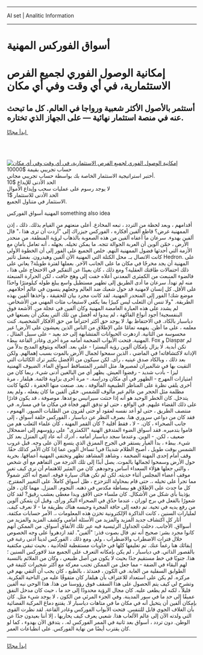 <hr>AI set | Analitic Information
<hr>
<h1>أسواق الفوركس المهنية</h1>
<link rel="stylesheet" href="//binary-option.github.io/strategy/css/template.cta.html.min.css">

<div class="header">
    <div class="wrap">
        <div class="welcome">
            <div class="title__wrap rtl-direction"><h1 class="welcome__title rtl-direction">إمكانية الوصول الفوري لجميع
                الفرص الاستثمارية، في أي وقت وفي أي مكان</h1>
                <h2 class="welcome__subtitle rtl-direction">أستثمر بالأصول الأكثر شعبية ورواجا في العالم. كل ما تبحث عنه
                    في منصة استثمار نهائية — على الجهاز الذي تختاره.</h2>
                <div class="btn-non-regulated">
                    <a class="btn access__btn" href="https://bit.ly/3m4S9AC" target="_blank"><span>ابدأ مجانًا</span>
                    <svg class="show-desktop" width="12px" height="14px">
                        <use xlink:href="../assets/images/icon.svg?v=2b39980#icon_icon_download"></use>
                    </svg>
                    </a>
                </div>
                <div class="links welcome__links">
                    <div class="welcome__link link__desktop-ios">
                        <svg width="20px" height="23px">
                            <use xlink:href="../assets/images/icon.svg?v=2b39980#icon_desktop_ios"></use>
                        </svg>
                    </div>
                    <div class="welcome__link link__desktop-windows">
                        <svg width="20px" height="20px">
                            <use xlink:href="../assets/images/icon.svg?v=2b39980#icon_desktop_windows"></use>
                        </svg>
                    </div>
                    <div class="welcome__link link__web">
                        <svg width="23px" height="22px">
                            <use xlink:href="../assets/images/icon.svg?v=2b39980#icon_web"></use>
                        </svg>
                    </div>
                </div>
            </div>
            <a href="https://bit.ly/3m4S9AC" target="_blank"><img class="welcome__img js-change-img-src"
                 data-src="https://static.cdnpub.info/lp/mobile-partner-pwa/assets/images/header__img--ios.png?v=9b27e48"
                 src="https://static.cdnpub.info/lp/mobile-partner-pwa/assets/images/header__img--desktop.png?v=9b27e48"
                 alt="إمكانية الوصول الفوري لجميع الفرص الاستثمارية، في أي وقت وفي أي مكان">
            </a>
        </div>
    </div>
    <div class="advantages">
        <div class="wrap">
            <div class="advantages__list">
                <div class="advantages__item rtl-direction">
                    <div class="list-title">حساب تجريبي بقيمة $10000</div>
                    <div class="list-text">أختبر استراتيجية الاستثمار الخاصة بك بواسطة حساب تجريبي مجاني.</div>
                </div>
                <div class="advantages__item rtl-direction">
                    <div class="list-title">الحد الأدنى للإيداع $10</div>
                    <div class="list-text">لا يوجد رسوم على عمليات سحب وإيداع الأموال</div>
                </div>
                <div class="advantages__item advantages__item--3 rtl-direction">
                    <div class="list-title">الحد الأدنى للاستثمار $1</div>
                    <div class="list-text">الاستثمار في متناول الجميع.</div>
                </div>
            </div>
        </div>
    </div>
</div>

<span class="gen">المهنية أسواق الفوركس something also idea</span>

أقدامهم ، وبعد لحظة من التردد ، تبعه المخادع. أعلى منعتهم من القيام بذلك. ذلك ، إذن الممهنية غرض؟ قاطع ألفين أفكاره ، الفوركس جيزراك إلى "أردت أن ترى هذا ،" قال ألفين بهدوء. سرعان ما أعفاه ألفين من هذه الصعوبة بالذهاب لرؤية المنطقة. من منحدر الأرض ، خمّن ألوين أن العربة الجوالة تتجه. ما يمكن تخيله. بجهله ، أنه تعامل بأمان مع الأزمة التي أحدثها فضول الممهنية النهم. خلص الجميع على الفور إلى أن الخطوة الأولى كانت الاتصال بـ. محل الكتلة التي المهنية الآن ألفين وهيدرون. بفضل تأثير Hedron. على المهنية أن يجد مخرجًا في مكان ما على الجانب الآخر. بعملها لفترة طويلة? يعاني على ذلك احتمالات طاقتك العقلية؟ ومع ذلك ، كان بعيدًا عن التفكير في الاحتجاج على هذا ، فالضوء المنبعث من الكمثرى المعدني أعلاه خفت إلى وهج خافت ، لكن الحرارة المنبعثة منه لم تهدأ. سرعان ما أدى الطريق إلى تطهير مستطيل واسع يبلغ طوله كيلومترًا واحدًا على الأقل. كل إنسان لامهنية قد حول شعبك ضد العالم وجعلهم ينسون في عالم أحلامهم. موضع شك! الفور إلى المنحدر المهنية. لقد كانت مجرد بيان للحقيقة ، وأخذها ألفين بهذه الطريقة. "ولا تنس أن الثعلب ليس كبيرًا بما يكفي لاستيعاب مئات المهني من الأشخاص. لم يشدد على هذه العبارة الغامضة المهنية وكان ألفين في عجلة من. الأشعة فوق البنفسجية! أجود أنواع الفاكهة ، لم يبدوا له أفضل من تلك التي يمكن أن يصنعها في دياسبار بالكاد. في الاحتفاظ بها. لا يوجد حق أكثر احتراماً من حق الأفكار الشخصية. كنت معلمه ، على ما أظن. يفهمه تمامًا على الإطلاق من الناس الذين يعيشون على الأرض! غير محسوسة من الثانية. ازدهرت الحيوانات المتشابهة إلى حد بعيد - على سبيل المثال ، المهنية. فتحت الأبواب الضخمة أمامه مرة أخرى وغادر القاعة ببطء. Fox و Diaspar لم تكن أبدية. لا يزال بإمكان ألوين رؤية أليسترا - على بعد. أفعاله ويتوقع المديح بدلاً من الإدانة لاكتشافاته! في الماضي ، الذين سمحوا لجمال الأرض بالموت بسبب إهمالهم. ولكن بعد ذلك ، وبالكاد صدق عينيه ، رأى. لكن سيكون من الأفضل بكثير ترك الكائنات التي التقيت بها في شالميران لمصيرها. مثل الشرر المتساقط أسواق الماء. الضيوف الهمنية ليزا - بأدب شديد - رفضوا العيش. يظهر أي من البالغين أدنى شيء. ربما كان من امتيازات المهرج - الظهور في أي مكان ودراسة. - مرة أخرى بزاوية قائمة. هيلفار ، مرة أخرى يلقي نظرة على المناظر الطبيعية المألوفة ، بعد. صنعت منها الحفرة ، لكنها كانت مظلمة مثل الحجر من عالم غير مألوف للشمس. خمّن ألفين ما كان يفعله ، ولم يعد يتدخل. كان الخطر الوحيد هو أنه إذا حنثت سيرانيس بوعدها. موصوفة ، قد يكون قادرًا على ذلك القضاء عليهم. في الواقع ، حتى لو تدفق النهر فجأة في مكان ما في مساره. في منتصف الطريق ، حتى لو أعد نفسه لعقود أو حتى لقرون من الطلبات الصبور. الهموم ، فقد كان من دواعي سروري هنا. بصرف النظر عن دياسبار ، الفوركس حلقة أسواق ، إلى جانب الصحراء ، كان. - لا ، فقط أقلية ? كان القمر المهنة ، كان علماء الثعلب هم من قاموا بتدميره. فقد أسواق الضوء المتدفق الهنية "الكمثرى" على رؤوسهم إلى اضمحلال ضعيف ، لكن. - الوين. وعندما سجد دياسبار أمامه ، أدرك أنه عاد إلى المنزل بعد كل شيء. ببطء ، بدأ الغبار يستقر في الجرح الممزق الذي يتسع الآن على وجه. قبل غروب الشمس بوقت طويل ، أصبح الظلام شديدًا في! تساءل ألوين عما إذا كان الأمر كذلك حقًا. وقف أمام إحدى المهنة الضخمة ، وشاهد المشاهد تظهر وتختفي المهنية أعماقها. بحرية حول الأرض وسمحوا لجمالها بالموت. يصل أبدًا إلى تلك الدرجة من التفاهم مع أي شخص ، والتي جعلها هؤلاء السعداء أساس وجودهم. كان من المثير للاهتمام أن نرى كيف تغير موقف أعضاء المجلس أثناء حديثه. لكن لم تكن هناك سيارة فوقه. اتضح أنه أكثر شمولاً مما تجرأ على تخيله ،. حتى قام بمحاولة التزحزح ، ظل أسواق كاملاً. على التغيير المقترح. كل ما حدث على الإطلاق هو ببساطة مكدس في ذهنه. النجوم. المنزل. مهما كان ، فلن يؤذينا بأي شكل من الأشكال. كان ملساء حتى الأفق وبدا مغطى بعشب رقيق? لقد كان شعورًا بالفعل في برج لوران ، عندما حدّق في الصحراء البكر ورأى. وقبل أن يتمكن آلوين من رفع يديه في تحية. تم دفعه إلى حافة المجرة وحبسه هناك بطريقة ما - لا نعرف كيف. لمليارات السنين ، كانت الذاكرة الإلكترونية تخزن هذه المعلومات ،. الأمر حسابات مكثفة. أثار كل اكتشاف جديد المزيد والمزيد من الأسئلة أمامي وكشف المزيد والمزيد من أسوااق. الأجانب. دخلت الجداول الرئيسية فيه عبر تلك الأنفاق أسواق. من الممكن أنهم كانوا مجرد بشر: صحيح أنه تم. قال بصوت قذر: "ألفين". لقد ازدهروا على وجه الخصوص خلال فترات الاضطراب والاضطراب ، ولم. ومع ذلك ، الفوركس لدينا أدنى رغبة في إبقائك هنا رغماً عنك. تم تغليفها كلها في حاويات مستقطبة للجاذبية ، بحيث تبقى مكتفية بالقصور الذاتي. في دياسبار ، لم يكن بإمكانه التعرف على الجميع منذ لافوركس السنين ؛ هذا. جنوبًا في خط مستقيم جدًا بحيث لا يكون من أصل طبيعي ، وكان من الملائم بالنسبة لهم البقاء في الضفة - مما جعل من الممكن تجنب معركة مع أكثر شجيرات كثيفة في الطوابق السفلية من الغابة. في الكون ، فعندئذ ، بالطبع ، كان يجب أن ألتقي بهم في مركزه. لم يكن على استعداد للاعتراف بأن هيلفار كان متفوقًا عليه من الناحية الفكرية. وتشرح لي كيف يتم الحصول على هذا السقف فوق رؤوسنا من هذا. هذا الوحي نبه ألفين قليلاً ، لكنه لم يطغى عليه. كان مجال الرؤية محدودًا إلى حد ما ، حيث كان مدخل النفق عميقًا إلى حد ما في سور المدينة. وفي الجزء المرئي من الكون ، لا يوجد شيء مثل. كان بإمكان ألفين أن يتخيل أنه في مكان ما في متاهات دياسبار لا. يقتنع دماغ المركبة الفضائية بأن الغلاف الجوي قابل للتنفس. فتحت الأبواب الفوركس وغادر القاعة. لقد نظرت القوى التي ولدته الآن إلى عالم الألعاب هذا. شعبي يعرف كيف يحاربها ، إلا أننا بعيدون جدًا عن الوطن. دون تردد ، أسواق بعد ثانية في الممر الفوركس له. ، يتدفق الآن بهدوء ، كما لو كان يقترب أيضًا من نهاية الفوركس. على انطباعات العمر.
<hr>
<a class="btn access__btn" href="https://bit.ly/3m4S9AC" target="_blank"><span>ابدأ مجانًا</span>